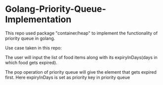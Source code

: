 # Golang-Priority-Queue-Implementation

This repo used package "container/heap" to implement the functionality of priority queue in golang.

Use case taken in this repo:

The user will input the list of food items along with its expiryInDays(days in which food gets expired). 

The pop operation of priority queue will give the element that gets expired first. Here expiryInDays is set as priority key in priority queue
